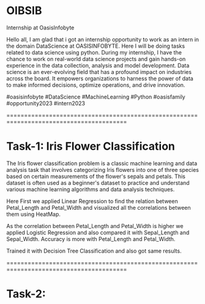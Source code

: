 # OIBSIB
Internship at OasisInfobyte

Hello all,
    I am glad that i got an internship opportunity to work as an intern in the domain DataScience at OASISINFOBYTE. Here I will be doing tasks related to data science using python.
	During my internship, I have the chance to work on real-world data science projects and gain hands-on experience in the data collection, analysis and model development.
	Data science is an ever-evolving field that has a profound impact on industries across the board. It empowers organizations to harness the power of data to make informed decisions, optimize operations, and drive innovation.
	
 #oasisinfobyte #DataScience #MachineLearning #Python #oasisfamily #opportunity2023 #intern2023

========================================================================================

# Task-1: Iris Flower Classification

The Iris flower classification problem is a classic machine learning and data analysis task that involves categorizing Iris flowers into one of three species based on certain measurements of the flower's sepals and petals. This dataset is often used as a beginner's dataset to practice and understand various machine learning algorithms and data analysis techniques.

Here First we applied Linear Regression to find the relation between Petal_Length and Petal_Width and visualized all the correlations between them using HeatMap.

As the correlation between Petal_Length and Petal_Width is higher we applied Logistic Regression and also compared it with Sepal_Length and Sepal_Width. Accuracy is more with Petal_Length and Petal_Width.

Trained it with Decision Tree Classification and also got same results.

========================================================================================

# Task-2:
